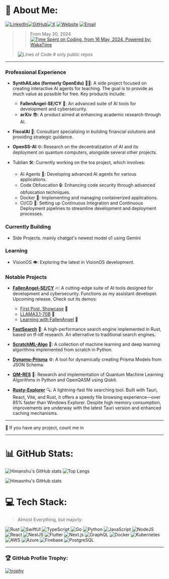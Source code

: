 # 💫 About Me:

[![LinkedIn](https://img.shields.io/badge/LinkedIn-%230077B5.svg?logo=linkedin&logoColor=white)](https://linkedin.com/in/himanshu-at/)[![GitHub](https://img.shields.io/badge/GitHub-%2312100E.svg?logo=github&logoColor=white)](https://github.com/himasnhu-at)[![X](https://img.shields.io/twitter/follow/Himansh806?label=Follow)](https://x.com/intent/follow?screen_name=Himansh806)
[![Website](https://img.shields.io/badge/Website-%230077B5.svg?logo=google-chrome&logoColor=white)](https://himasnhu-at.vercel.app)
[![Email](https://img.shields.io/badge/Email-D14836?logo=gmail&logoColor=white)](mailto:hyattherate2005@gmail.com)

> > From May 20, 2024 [![Time Spent on Coding, from 16 May, 2024. Powered by: WakaTime](https://wakatime.com/badge/user/018dbce3-dc14-44aa-9a25-88c7afc47d1b.svg)](https://wakatime.com/@018dbce3-dc14-44aa-9a25-88c7afc47d1b)
> 
> ![Lines of Code](https://img.shields.io/badge/LOC-6,667,538%20Lines%20of%20code%20written-blue) # only public repos


---

### Professional Experience

- **SynthAILabs (formerly OpenEdu)** 🧑‍🎓: A side project focused on creating interactive AI agents for teaching. The goal is to provide as much value as possible for free. Key products include:
  - **FallenAngel-SE/CY** 🔐: An advanced suite of AI tools for development and cybersecurity.
  - **arXiv** 📚: A product aimed at enhancing academic research through AI.

- **FiscalAI** 💼: Consultant specializing in building financial solutions and providing strategic guidance.

- **OpenSS-AI** 🌐: Research on the decentralization of AI and its deployment on quantum computers, alongside several other projects.

- Tublian 🛠️: Currently working on the tos project, which involves:

  - AI Agents 🤖: Developing advanced AI agents for various applications.
  - Code Obfuscation 🔒: Enhancing code security through advanced obfuscation techniques.
  - Docker 🐳: Implementing and managing containerized applications.
  - CI/CD 🔄: Setting up Continuous Integration and Continuous Deployment pipelines to streamline development and deployment processes.

### Currently Building
  - Side Projects. mainly chatgpt's newest model o1 using Gemini
<!--
- OpenEdu, OpenSS-AI as described above
  - Tublian ☘️: Developing and refining advanced solutions in the tos project.
  - Operating System in Rust 🖥️: Building an OS from scratch in Rust, alongside several ambitious projects.
  -->
### Learning
  - VisionOS 👁️: Exploring the latest in VisionOS development.

### Notable Projects

- [**FallenAngel-SE/CY**](#) 🔥: A cutting-edge suite of AI tools designed for development and cybersecurity. Functions as my assistant developer. Upcoming release. Check out its demos:
  - [First Post, Showcase](https://www.linkedin.com/posts/himanshu-at_testing-out-new-product-revealed-soon-activity-7232783015360221185-t-Dr) 🎥
  - [LLAMA3.1-70B](https://www.linkedin.com/posts/himanshu-at_llm-really-matters-a-lot-in-my-earlier-activity-7233145551096012800-d87p) 🤖
  - [Learning with FallenAngel](https://www.linkedin.com/posts/himanshu-at_edtech-machinelearning-pythonprogramming-activity-7233733311326474241-FbZK) 📘

- [**FastSearch**](https://github.com/himasnhu-at/fastsearch) 🚀: A high-performance search engine implemented in Rust, based on tf-idf research. An alternative to traditional search engines.

- [**ScratchML-Algo**](https://github.com/Himasnhu-AT/ScratchML-Algo) 🧠: A collection of machine learning and deep learning algorithms implemented from scratch in Python.

- [**Dynamo-Prisma**](https://github.com/techsavvyash/dynamo-prisma) ⚙️: A tool for dynamically creating Prisma Models from JSON Schema.

- [**QM-RES**](https://github.com/Himasnhu-AT/QM-res) 🧬: Research and implementation of Quantum Machine Learning Algorithms in Python and OpenQASM using Qiskit.

- [**Rusty-Explorer**](https://github.com/Himasnhu-AT/rusty-explorer) 🔍: A lightning-fast file searching tool. Built with Tauri, React, Vite, and Rust, it offers a speedy file browsing experience—over 85% faster than Windows Explorer. Despite high memory consumption, improvements are underway with the latest Tauri version and enhanced caching mechanisms.

---

🤝 If you have any project, count me in

---


# 📊 GitHub Stats:

![Himanshu's GitHub stats](https://github-readme-stats.vercel.app/api?username=himasnhu-at&show_icons=true&theme=radical)
![Top Langs](https://github-readme-stats.vercel.app/api/top-langs/?username=himasnhu-at&layout=compact&theme=radical)

![Himasnhu's GitHub stats](https://streak-stats.demolab.com/?user=himasnhu-at&theme=dark)

# 💻 Tech Stack:

> Almost Everything, but majorly: 

![Rust](https://img.shields.io/badge/Rust-black?style=for-the-badge&logo=rust&logoColor=white)
![SwiftUI](https://img.shields.io/badge/SwiftUI-FA7343?style=for-the-badge&logo=swift&logoColor=white)
![TypeScript](https://img.shields.io/badge/TypeScript-007ACC?style=for-the-badge&logo=typescript&logoColor=white)
![Go](https://img.shields.io/badge/Go-00ADD8?style=for-the-badge&logo=go&logoColor=white)
![Python](https://img.shields.io/badge/Python-3670A0?style=for-the-badge&logo=python&logoColor=ffdd54)
![JavaScript](https://img.shields.io/badge/JavaScript-323330?style=for-the-badge&logo=javascript&logoColor=F7DF1E)
![NodeJS](https://img.shields.io/badge/node.js-6DA55F?style=for-the-badge&logo=node.js&logoColor=white)
![React](https://img.shields.io/badge/React-20232A?style=for-the-badge&logo=react&logoColor=61DAFB)
![NestJS](https://img.shields.io/badge/NestJS-E0234E?style=for-the-badge&logo=nestjs&logoColor=white)
![Flutter](https://img.shields.io/badge/Flutter-02569B?style=for-the-badge&logo=flutter&logoColor=white)
![Next.js](https://img.shields.io/badge/Next.js-000000?style=for-the-badge&logo=nextdotjs&logoColor=white)
![GraphQL](https://img.shields.io/badge/GraphQL-E10098?style=for-the-badge&logo=graphql&logoColor=white)
![Docker](https://img.shields.io/badge/Docker-2496ED?style=for-the-badge&logo=docker&logoColor=white)
![Kubernetes](https://img.shields.io/badge/Kubernetes-326CE5?style=for-the-badge&logo=kubernetes&logoColor=white)
![AWS](https://img.shields.io/badge/AWS-232F3E?style=for-the-badge&logo=amazonaws&logoColor=white)
![Azure](https://img.shields.io/badge/Azure-0078D4?style=for-the-badge&logo=microsoft-azure&logoColor=white)
![Firebase](https://img.shields.io/badge/Firebase-FFCA28?style=for-the-badge&logo=firebase&logoColor=black)
![PostgreSQL](https://img.shields.io/badge/PostgreSQL-336791?style=for-the-badge&logo=postgresql&logoColor=white)

<!-- Proudly created with GPRM ( https://gprm.itsvg.in ) -->

---

### **🏆 GitHub Profile Trophy:**

[![trophy](https://github-profile-trophy.vercel.app/?username=Himasnhu-at&theme=onedark)](https://github.com/Himasnhu-at/github-profile-trophy)
